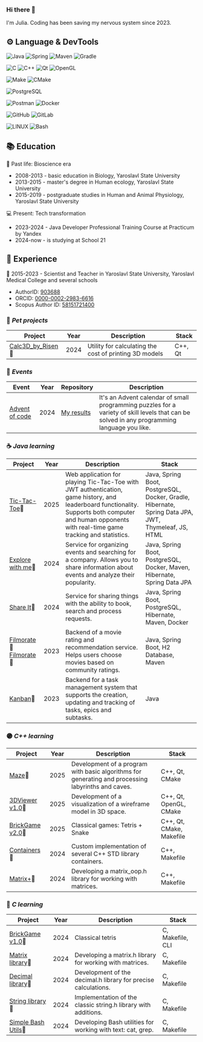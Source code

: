 ### Hi there 👋
I'm Julia. Coding has been saving my nervous system since 2023.

## ⚙️ Language & DevTools 
![Java](https://img.shields.io/badge/Java-%23ED8B00.svg?style=for-the-badge&logo=coffeescript&logoColor=white)
![Spring](https://img.shields.io/badge/Spring-%236DB33F.svg?style=for-the-badge&logo=spring&logoColor=white)
![Maven](https://img.shields.io/badge/Maven-%23C71A36.svg?style=for-the-badge&logo=apachemaven&logoColor=white)
![Gradle](https://img.shields.io/badge/Gradle-%2302303A.svg?style=for-the-badge&logo=gradle&logoColor=white)

![C](https://img.shields.io/badge/C-%2300599C.svg?style=for-the-badge&logo=c&logoColor=white)
![C++](https://img.shields.io/badge/C++-%2300599C.svg?style=for-the-badge&logo=c%2B%2B&logoColor=white)
![Qt](https://img.shields.io/badge/Qt-%2341CD52.svg?style=for-the-badge&logo=qt&logoColor=white)
![OpenGL](https://img.shields.io/badge/OpenGL-%235586A4.svg?style=for-the-badge&logo=opengl&logoColor=white)

![Make](https://img.shields.io/badge/Make-%23008FBA.svg?color=red&style=for-the-badge&logo=Make&logoColor=white)
![CMake](https://img.shields.io/badge/CMake-%23008FBA.svg?style=for-the-badge&logo=cmake&logoColor=white)

![PostgreSQL](https://img.shields.io/badge/PostgreSQL-%23336791.svg?style=for-the-badge&logo=postgresql&logoColor=white)

![Postman](https://img.shields.io/badge/Postman-%23FF6C37.svg?style=for-the-badge&logo=postman&logoColor=white)
![Docker](https://img.shields.io/badge/Docker-%232496ED.svg?style=for-the-badge&logo=docker&logoColor=white)


![GitHub](https://img.shields.io/badge/github-%23121011.svg?style=for-the-badge&logo=github&logoColor=white)
![GitLab](https://img.shields.io/badge/gitlab-%23F05033.svg?style=for-the-badge&logo=gitlab&logoColor=white)

![LINUX](https://img.shields.io/badge/Linux-FCC624?style=for-the-badge&logo=linux&logoColor=black)
![Bash](https://img.shields.io/badge/bash-%23121011.svg?style=for-the-badge&logo=gnu-bash&logoColor=white)


## 📚 Education
🧬 Past life: Bioscience era
  - 2008-2013 - basic education in Biology, Yaroslavl State University
  - 2013-2015 - master's degree in Human ecology, Yaroslavl State University
  - 2015-2019 - postgraduate studies in Human and Animal Physiology, Yaroslavl State University

💻 Present: Tech transformation 
  - 2023-2024 - Java Developer Professional Training Course
at Practicum by Yandex
  - 2024-now - is studying at School 21

## 🎯 Experience
🔬 2015-2023 - Scientist and Teacher in Yaroslavl State University, Yaroslavl Medical College and several schools
   - AuthorID: [903688](https://www.elibrary.ru/author_profile.asp?authorid=903688)
   - ORСID: [0000-0002-2983-6616](https://orcid.org/0000-0002-2983-6616)
   - Scopus Author ID: [58151721400](https://www.scopus.com/authid/detail.uri?authorId=58151721400)


### 🐾 *Pet projects*
|      Project     |  Year |           Description           |      Stack     |
|------------------|-------|---------------------------------|----------------|
| [Calc3D_by_Risen](https://calc3d.ru/)👥 | 2024 | Utility for calculating the cost of printing 3D models | C++, Qt |

### 🎪 *Events*
|      Event      |  Year |       Repository      |           Description          |
|-----------------|-------|-----------------------|--------------------------------|
| [Advent of code](https://adventofcode.com/) | 2024 | [My results](https://github.com/JulUvarova/Advent_of_Code) | It's an Advent calendar of small programming puzzles for a variety of skill levels that can be solved in any programming language you like. | 

### ☕ *Java learning*
|      Project     |  Year |           Description           |      Stack     |
|------------------|-------|---------------------------------|----------------|
| [Tic-Tac-Toe](https://github.com/JulUvarova/Tic-Tac-Toe)👤 | 2025 | Web application for playing Tic-Tac-Toe with JWT authentication, game history, and leaderboard functionality. Supports both computer and human opponents with real-time game tracking and statistics. | Java, Spring Boot, PostgreSQL, Docker, Gradle, Hibernate, Spring Data JPA, JWT, Thymeleaf, JS, HTML |
| [Explore with me](https://github.com/JulUvarova/java-explore-with-me)👤 | 2024 | Service for organizing events and searching for a company. Allows you to share information about events and analyze their popularity. | Java, Spring Boot, PostgreSQL, Docker, Maven, Hibernate, Spring Data JPA |
| [Share It](https://github.com/JulUvarova/java-shareit)👤 | 2024 | Service for sharing things with the ability to book, search and process requests. | Java, Spring Boot, PostgreSQL, Hibernate, Maven, Docker |
| [Filmorate](https://github.com/JulUvarova/java-filmorate)👤 [Filmorate](https://github.com/TURB0B0Y/java-filmorate)👥  | 2023 | Backend of a movie rating and recommendation service. Helps users choose movies based on community ratings.  | Java, Spring Boot, H2 Database, Maven |
| [Kanban](https://github.com/JulUvarova/java-kanban)👤 | 2023 | Backend for a task management system that supports the creation, updating and tracking of tasks, epics and subtasks. | Java |

### 🟣 *C++ learning*
|      Project     |  Year |           Description           |      Stack     |
|------------------|-------|---------------------------------|----------------|
| [Maze](https://github.com/JulUvarova/Maze)👥 | 2025 | Development of a program with basic algorithms for generating and processing labyrinths and caves. | C++, Qt, CMake |
| [3DViewer v1.0](https://github.com/JulUvarova/3DViewer-1.0)👥 | 2025 | Development of a visualization of a wireframe model in 3D space. | C++, Qt, OpenGL, CMake |
| [BrickGame v2.0](https://github.com/JulUvarova/BrickGame_v2.0)👤 | 2025 | Classical games: Tetris + Snake | C++, Qt, CMake, Makefile |
| [Containers](https://github.com/JulUvarova/Containers)👥 | 2024 | Custom implementation of several C++ STD library containers. | C++, Makefile |
| [Matrix+](https://github.com/JulUvarova/Matrix-)👤 | 2024 | Developing a matrix_oop.h library for working with matrices. | C++, Makefile |

### 🔵 *C learning*
|      Project     |  Year |           Description           |      Stack     |
|------------------|-------|---------------------------------|----------------|
| [BrickGame v1.0](https://github.com/JulUvarova/BrickGame_v1.0)👤 | 2024 | Classical tetris | C, Makefile, CLI |
| [Matrix library](https://github.com/JulUvarova/Matrix)👤 | 2024 | Developing a matrix.h library for working with matrices. | C, Makefile |
| [Decimal library](https://github.com/JulUvarova/Decimal)👥 | 2024 | Development of the decimal.h library for precise calculations. | C, Makefile |
| [String library](https://github.com/JulUvarova/StringPlus)👥 | 2024 | Implementation of the classic string.h library with additions. | C, Makefile |
| [Simple Bash Utils](https://github.com/JulUvarova/SimpleBashUtils)👤 | 2024 | Developing Bash utilities for working with text: cat, grep. | C, Makefile |

